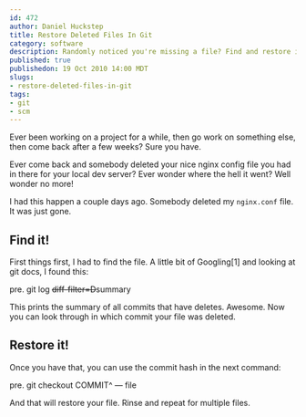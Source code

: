 ```yaml
--- 
id: 472
author: Daniel Huckstep
title: Restore Deleted Files In Git
category: software
description: Randomly noticed you're missing a file? Find and restore it with git!
published: true
publishedon: 19 Oct 2010 14:00 MDT
slugs: 
- restore-deleted-files-in-git
tags: 
- git
- scm
---
```

Ever been working on a project for a while, then go work on something
else, then come back after a few weeks? Sure you have.

Ever come back and somebody deleted your nice nginx config file you had
in there for your local dev server? Ever wonder where the hell it went?
Well wonder no more!

I had this happen a couple days ago. Somebody deleted my `nginx.conf`
file. It was just gone.

## Find it!

First things first, I had to find the file. A little bit of Googling[1]
and looking at git docs, I found this:

pre. git log ~~~~diff-filter=D~~~~summary

This prints the summary of all commits that have deletes. Awesome. Now
you can look through in which commit your file was deleted.

## Restore it!

Once you have that, you can use the commit hash in the next command:

pre. git checkout COMMIT\^ — file

And that will restore your file. Rinse and repeat for multiple files.